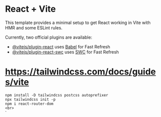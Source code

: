 # React + Vite

This template provides a minimal setup to get React working in Vite with HMR and some ESLint rules.

Currently, two official plugins are available:

- [@vitejs/plugin-react](https://github.com/vitejs/vite-plugin-react/blob/main/packages/plugin-react/README.md) uses [Babel](https://babeljs.io/) for Fast Refresh
- [@vitejs/plugin-react-swc](https://github.com/vitejs/vite-plugin-react-swc) uses [SWC](https://swc.rs/) for Fast Refresh

# https://tailwindcss.com/docs/guides/vite

`npm install -D tailwindcss postcss autoprefixer`<br>
`npx tailwindcss init -p`<br>
`npm i react-router-dom`<br>
`<br>
`<br>
`<br>
